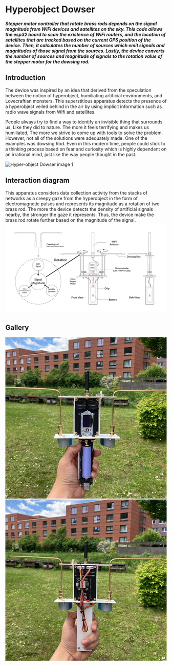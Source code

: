 # Hyperobject Dowser

**_Stepper motor controller that rotate brass rods depends on the signal magnitude from WiFi devices and satellites on the sky. This code allows the esp32 board to scan the existence of WiFi routers, and the location of satellites that are tracked based on the current GPS position of the device. Then, it calculates the number of sources which emit signals and magnitudes of those signal from the sources. Lastly, the device converts the number of sources and magnitude of signals to the rotation value of the stepper motor for the dowsing rod._**

## Introduction

The device was inspired by an idea that derived from the speculation between the notion of hyperobject, humiliating artificial environments, and Lovecraftian monsters. This superstitious apparatus detects the presence of a hyperobject veiled behind in the air by using implicit information such as radio wave signals from Wifi and satellites.

People always try to find a way to identify an invisible thing that surrounds us. Like they did to nature. The more it feels terrifying and makes us humiliated, The more we strive to come up with tools to solve the problem. However, not all of the solutions were adequately made. One of the examples was dowsing Rod. Even in this modern time, people could stick to a thinking process based on fear and curiosity which is highly dependent on an irrational mind, just like the way people thought in the past. 

![Hyper-object Dowser image 1](/assets/images/image_1.png)

## Interaction diagram
This apparatus considers data collection activity from the stacks of networks as a creepy gaze from the hyperobject in the form of electromagnetic pulses and represents its magnitude as a rotation of two brass rod. The more the device detects the density of artificial signals nearby, the stronger the gaze it represents. Thus, the device make the brass rod rotate further based on the magnitude of the signal.
![Hyper-object Dowser image 2](/assets/images/diagram.png)

## Gallery
![Hyper-object Dowser image 3](/assets/images/image_2.png)
![Hyper-object Dowser image 4](/assets/images/image_3.png)
